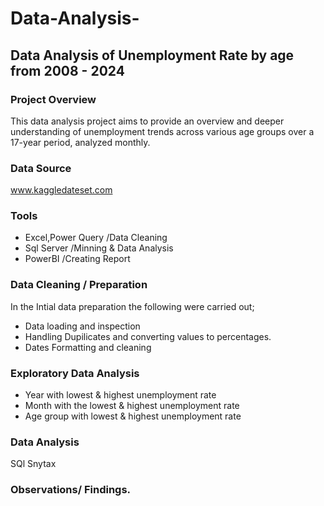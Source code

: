 # Data-Analysis-
## Data Analysis of Unemployment Rate by age from 2008 - 2024
### Project Overview
This data analysis project aims to provide an overview and deeper understanding of unemployment trends across various age groups over a 17-year period, analyzed monthly.
### Data Source 
www.kaggledateset.com
### Tools
- Excel,Power Query /Data Cleaning 
- Sql Server /Minning & Data Analysis
- PowerBI /Creating Report
### Data Cleaning / Preparation
In the Intial data preparation the following were carried out;
- Data loading and inspection
- Handling Dupilicates and converting values to percentages.
- Dates Formatting and cleaning
### Exploratory Data Analysis
- Year with lowest & highest unemployment rate
- Month with the lowest & highest unemployment rate
- Age group with lowest & highest unemployment rate
### Data Analysis
SQl Snytax
### Observations/ Findings.

